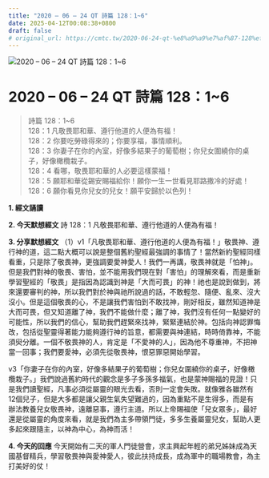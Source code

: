 ```yaml
---
title: "2020 – 06 – 24 QT 詩篇 128：1~6"
date: 2025-04-12T00:08:38+0800
draft: false
# original_url: https://cmtc.tw/2020-06-24-qt-%e8%a9%a9%e7%af%87-128%ef%bc%9a16
---
```


![2020 – 06 – 24 QT 詩篇 128：1\~6](/images/qt.jpg   "2020 – 06 – 24 QT 詩篇 128：1\~6")

# 2020 – 06 – 24 QT 詩篇 128：1\~6

> 詩篇 128：1\~6  
> 128：1 凡敬畏耶和華、遵行他道的人便為有福！  
> 128：2 你要吃勞碌得來的；你要享福，事情順利。  
> 128：3 你妻子在你的內室，好像多結果子的葡萄樹；你兒女圍繞你的桌子，好像橄欖栽子。  
> 128：4 看哪，敬畏耶和華的人必要這樣蒙福！  
> 128：5 願耶和華從錫安賜福給你！願你一生一世看見耶路撒冷的好處！  
> 128：6 願你看見你兒女的兒女！願平安歸於以色列！

**1. 經文誦讀**

**2.  今天默想經文**
詩 128：1 凡敬畏耶和華、遵行他道的人便為有福！

**3. 分享默想經文**
（1）v1「凡敬畏耶和華、遵行他道的人便為有福！」敬畏神、遵行神的道，這二點大概可以說是整個舊約聖經最強調的事情了！當然新約聖經同樣看重，只是除了敬畏神，更強調要愛神愛人！我們一再講，敬畏神就是「怕神」。但是我們對神的敬畏、害怕，並不能用我們現在對「害怕」的理解來看，而是重新學習聖經的「敬畏」是指因為認識到神是「大而可畏」的神！祂也是說到做到，將來還要審判的神，所以我們對於神與祂所說過的話，不敢輕忽、隨便、亂來、沒大沒小。但是這個敬畏的心，不是讓我們害怕到不敢找神，剛好相反，雖然知道神是大而可畏，但又知道離了神，我們不能做什麼；離了神，我們沒有任何一點變好的可能性，所以我們的信心，幫助我們趕緊來找神，緊緊連結於神。包括向神認罪悔改，包括從聖靈得著能力能夠遵行神的旨意，都需要與神連結，時時倚靠神，不能須臾分離。一個不敬畏神的人，肯定是「不愛神的人」，因為他不尊重神，不把神當一回事；我們要愛神，必須先從敬畏神，恨惡罪惡開始學習。

v3「你妻子在你的內室，好像多結果子的葡萄樹；你兒女圍繞你的桌子，好像橄欖栽子。」我們說過舊約時代的觀念是多子多孫多福氣，也是蒙神賜福的見證！只是我們讀聖經，凡事必須從屬靈的眼光去看，否則一定會失敗。就像雅各雖然有12個兒子，但是大多都是讓父親生氣失望難過的，因為重點不是生得多，而是有辦法教養兒女敬畏神，遠離惡事，遵行主道。所以上帝賜福使「兒女眾多」，最好還是從屬靈的角度來看，就是我們為主多帶領門徒，多多生養屬靈兒女，幫助人更多起來跟隨主，以神為中心，為神而活！

**4. 今天的回應**
今天開始有二天的軍人門徒營會，求主興起年輕的弟兄姊妹成為天國基督精兵，學習敬畏神與愛神愛人，彼此扶持成長，成為軍中的職場教會，為主打美好的仗！
